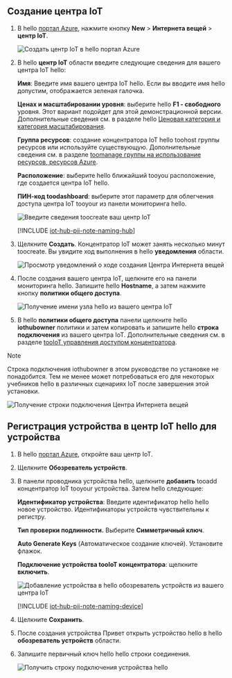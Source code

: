 ## <a name="create-an-iot-hub"></a>Создание центра IoT

1. В hello [портал Azure](https://portal.azure.com/), нажмите кнопку **New** > **Интернета вещей** > **центр IoT**.

   ![Создать центр IoT в hello портал Azure](../articles/iot-hub/media/iot-hub-create-hub-and-device/1_create-azure-iot-hub-portal.png)
2. В hello **центр IoT** области введите следующие сведения для вашего центра IoT hello:

     **Имя**: Введите имя вашего центра IoT hello. Если вы вводите имя hello допустим, отображается зеленая галочка.

     **Ценах и масштабировании уровня**: выберите hello **F1 - свободного** уровня. Этот вариант подойдет для этой демонстрационной версии. Дополнительные сведения см. в разделе hello [Ценовая категория и категория масштабирования](https://azure.microsoft.com/pricing/details/iot-hub/).

     **Группа ресурсов**: создание концентратора IoT hello toohost группы ресурсов или используйте существующую. Дополнительные сведения см. в разделе [toomanage группы на использование ресурсов, ресурсов Azure](../articles/azure-resource-manager/resource-group-portal.md).

     **Расположение**: выберите hello ближайший tooyou расположение, где создается центра IoT hello.

     **ПИН-код toodashboard**: выберите этот параметр для облегчения доступа центра IoT tooyour из панели мониторинга hello.

   ![Введите сведения toocreate ваш центр IoT](../articles/iot-hub/media/iot-hub-create-hub-and-device/2_fill-in-fields-for-azure-iot-hub-portal.png)

   [!INCLUDE [iot-hub-pii-note-naming-hub](iot-hub-pii-note-naming-hub.md)]

3. Щелкните **Создать**. Концентратор IoT может занять несколько минут toocreate. Вы увидите ход выполнения в hello **уведомления** области.

   ![Просмотр уведомлений о ходе создания Центра Интернета вещей](../articles/iot-hub/media/iot-hub-create-hub-and-device/3_notification-azure-iot-hub-creation-progress-portal.png)

4. После создания вашего центра IoT, щелкните его на панели мониторинга hello. Запишите hello **Hostname**, а затем нажмите кнопку **политики общего доступа**.

   ![Получение имени узла hello из вашего центра IoT](../articles/iot-hub/media/iot-hub-create-hub-and-device/4_get-azure-iot-hub-hostname-portal.png)

5. В hello **политики общего доступа** панели щелкните hello **iothubowner** политики и затем копировать и запишите hello **строка подключения** из вашего центра IoT. Дополнительные сведения см. в разделе [tooIoT управления доступом концентратора](../articles/iot-hub/iot-hub-devguide-security.md).

> [!NOTE] 
Строка подключения iothubowner в этом руководстве по установке не понадобится. Тем не менее может потребоваться его для некоторых учебников hello в различных сценариях IoT после завершения этой установки.

   ![Получение строки подключения Центра Интернета вещей](../articles/iot-hub/media/iot-hub-create-hub-and-device/5_get-azure-iot-hub-connection-string-portal.png)

## <a name="register-a-device-in-hello-iot-hub-for-your-device"></a>Регистрация устройства в центр IoT hello для устройства

1. В hello [портал Azure](https://portal.azure.com/), откройте ваш центр IoT.

2. Щелкните **Обозреватель устройств**.
3. В панели проводника устройства hello, щелкните **добавить** tooadd концентратор IoT tooyour устройства. Затем hello следующие:

   **Идентификатор устройства**: Введите идентификатор hello hello новое устройство. Идентификаторы устройств чувствительны к регистру.

   **Тип проверки подлинности.** Выберите **Симметричный ключ**.

   **Auto Generate Keys** (Автоматическое создание ключей). Установите флажок.

   **Подключение устройства tooIoT концентратора**: щелкните **включить**.

   ![Добавление устройства в hello обозреватель устройств из вашего центра IoT](../articles/iot-hub/media/iot-hub-create-hub-and-device/6_add-device-in-azure-iot-hub-device-explorer-portal.png)

   [!INCLUDE [iot-hub-pii-note-naming-device](iot-hub-pii-note-naming-device.md)]

4. Щелкните **Сохранить**.
5. После создания устройства Привет открыть устройство hello в hello **обозреватель устройств** области.
6. Запишите первичный ключ hello hello строки соединения.

   ![Получить строку подключения устройства hello](../articles/iot-hub/media/iot-hub-create-hub-and-device/7_get-device-connection-string-in-device-explorer-portal.png)

